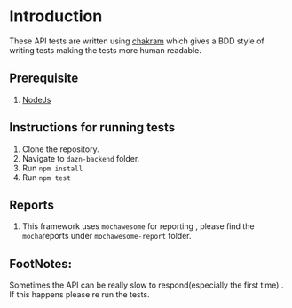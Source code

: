 # Introduction
These API tests are written using [chakram](https://github.com/dareid/chakram) which gives a BDD style of writing tests making 
the tests more human readable.

## Prerequisite
1. [NodeJs](https://nodejs.org/en/) 

## Instructions for running tests
1. Clone the repository.
2. Navigate to `dazn-backend` folder.
3. Run `npm install`
4. Run `npm test`

## Reports
1. This framework uses `mochawesome` for reporting , please find the `mocha`reports under `mochawesome-report` folder.

## FootNotes:

Sometimes the API can be really slow to respond(especially the first time) . If this happens
please re run the tests.
